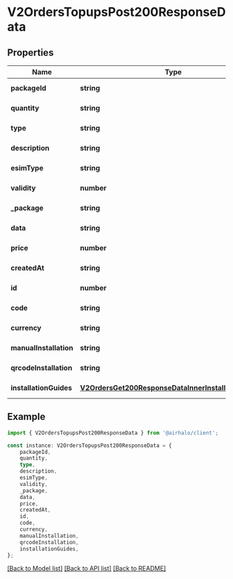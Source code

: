 # V2OrdersTopupsPost200ResponseData


## Properties

Name | Type | Description | Notes
------------ | ------------- | ------------- | -------------
**packageId** | **string** |  | [default to undefined]
**quantity** | **string** |  | [default to undefined]
**type** | **string** |  | [default to undefined]
**description** | **string** |  | [default to undefined]
**esimType** | **string** |  | [default to undefined]
**validity** | **number** |  | [default to undefined]
**_package** | **string** |  | [default to undefined]
**data** | **string** |  | [default to undefined]
**price** | **number** |  | [default to undefined]
**createdAt** | **string** |  | [default to undefined]
**id** | **number** |  | [default to undefined]
**code** | **string** |  | [default to undefined]
**currency** | **string** |  | [default to undefined]
**manualInstallation** | **string** |  | [default to undefined]
**qrcodeInstallation** | **string** |  | [default to undefined]
**installationGuides** | [**V2OrdersGet200ResponseDataInnerInstallationGuides**](V2OrdersGet200ResponseDataInnerInstallationGuides.md) |  | [default to undefined]

## Example

```typescript
import { V2OrdersTopupsPost200ResponseData } from '@airhalo/client';

const instance: V2OrdersTopupsPost200ResponseData = {
    packageId,
    quantity,
    type,
    description,
    esimType,
    validity,
    _package,
    data,
    price,
    createdAt,
    id,
    code,
    currency,
    manualInstallation,
    qrcodeInstallation,
    installationGuides,
};
```

[[Back to Model list]](../README.md#documentation-for-models) [[Back to API list]](../README.md#documentation-for-api-endpoints) [[Back to README]](../README.md)

